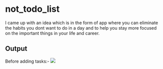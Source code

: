 # not_todo_list

I came up with an idea which is in the form of app where you can eliminate the habits you dont want to do in a day and to help you stay more focused on the important things in your life and career.

## Output

Before adding tasks:-
<img src=https://telegra.ph/file/cf02d3e3df43071c4d7d6.png>
